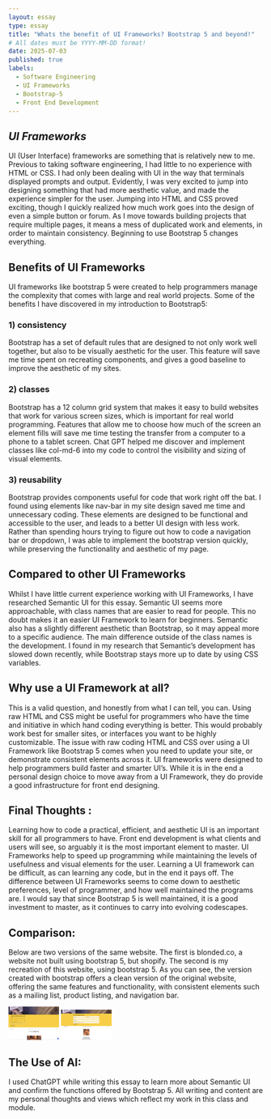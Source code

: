 ```yaml
---
layout: essay
type: essay
title: "Whats the benefit of UI Frameworks? Bootstrap 5 and beyond!"
# All dates must be YYYY-MM-DD format!
date: 2025-07-03
published: true
labels:
  - Software Engineering
  - UI Frameworks
  - Bootstrap-5
  - Front End Development  
---
```


## *UI Frameworks*

UI (User Interface) frameworks are something that is relatively new to me. Previous to taking software engineering, I had little to no experience with HTML or CSS. I had only been dealing with UI in the way that terminals displayed prompts and output. Evidently, I was very excited to jump into designing something that had more aesthetic value, and made the experience simpler for the user. Jumping into HTML and CSS proved exciting, though I quickly realized how much work goes into the design of even a simple button or forum. As I move towards building projects that require multiple pages, it means a mess of duplicated work and elements, in order to maintain consistency. Beginning to use Bootstrap 5 changes everything. 

## Benefits of UI Frameworks 

UI frameworks like bootstrap 5 were created to help programmers manage the complexity that comes with large and real world projects. Some of the benefits I have discovered in my introduction to Bootstrap5:

### 1) consistency 

Bootstrap has a set of default rules that are designed to not only work well together, but also to be visually aesthetic for the user. This feature will save me time spent on recreating components, and gives a good baseline to improve the aesthetic of my sites.  

### 2) classes

Bootstrap has a 12 column grid system that makes it easy to build websites that work for various screen sizes, which is important for real world programming. Features that allow me to choose how much of the screen an element fills will save me time testing the transfer from a computer to a phone to a tablet screen. Chat GPT helped me discover and implement classes like col-md-6 into my code  to control the visibility and sizing of visual elements. 

### 3) reusability 

Bootstrap provides components useful for code that work right off the bat. I found using elements like nav-bar in my site design saved me time and unnecessary coding. These elements are designed to be functional and accessible to the user, and leads to a better UI design with less work. Rather than spending hours trying to figure out how to code a navigation bar or dropdown, I was able to implement the bootstrap version quickly, while preserving the functionality and aesthetic of my page.

## Compared to other UI Frameworks 

Whilst I have little current experience working with UI Frameworks, I have researched Semantic UI for this essay. Semantic UI seems more approachable, with class names that are easier to read for people. This no doubt makes it an easier UI Framework to learn for beginners. Semantic also has a slightly different aesthetic than Bootstrap, so it may appeal more to a specific audience. The main difference outside of the class names is the development. I found in my research that Semantic’s development has slowed down recently, while Bootstrap stays more up to date by using CSS variables. 

## Why use a UI Framework at all? 

This is a valid question, and honestly from what I can tell, you can. Using raw HTML and CSS might be useful for programmers who have the time and initiative in which hand coding everything is better. This would probably work best for smaller sites, or interfaces you want to be highly customizable. 
The issue with raw coding HTML and CSS over using a UI Framework like Bootstrap 5 comes when you need to update your site, or demonstrate consistent elements across it. UI frameworks were designed to help programmers build faster and smarter UI’s. While it is in the end a personal design choice to move away from a UI Framework, they do provide a good infrastructure for front end designing. 

## Final Thoughts :

Learning how to code a practical, efficient, and aesthetic UI is an important skill for all programmers to have. Front end development is what clients and users will see, so arguably it is the most important element to master. UI Frameworks help to speed up programming while maintaining the levels of usefulness and visual elements for the user. Learning a UI framework can be difficult, as can learning any code, but in the end it pays off. The difference between UI Frameworks seems to come down to aesthetic preferences, level of programmer, and how well maintained the programs are. I would say that since Bootstrap 5 is well maintained, it is a good investment to master, as it continues to carry into evolving codescapes.    

## Comparison:

Below are two versions of the same website. The first is blonded.co, a website not built using bootstrap 5, but shopify. The second is my recreation of this website, using bootstrap 5. As you can see, the version created with bootstrap offers a clean version of the original website, offering the same features and functionality, with consistent elements such as a mailing list, product listing, and navigation bar.  

<img width="100px" class="rounded float-start pe-4" src="img/blondedoofical.png">
<img width="100px" class="rounded float-start pe-4" src="img/blondedremake.png">

## The Use of AI:

I used ChatGPT while writing this essay to learn more about Semantic UI and confirm the  functions offered by Bootstrap 5. All writing and content are my personal thoughts and views which reflect my work in this class and module. 

